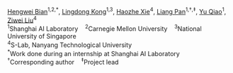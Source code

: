 <div class="authors">
  <div class="author-names">
    <a href="https://bianhengwei.com/" target="_blank">Hengwei Bian</a><sup>1,2,*</sup>,
    <a href="https://ldkong.com/" target="_blank">Lingdong Kong</a><sup>1,3</sup>,
    <a href="https://www.infinitescript.com/about/" target="_blank">Haozhe Xie</a><sup>4</sup>,
    <a href="https://scholar.google.com/citations?user=lSDISOcAAAAJ&hl=en/" target="_blank">Liang Pan</a><sup>1,†,‡</sup>,
    <a href="https://mmlab.siat.ac.cn/yuqiao" target="_blank">Yu Qiao</a><sup>1</sup>,
    <a href="https://liuziwei7.github.io/" target="_blank">Ziwei Liu</a><sup>4</sup>
  </div>
  
  <div class="affiliations">
    <sup>1</sup>Shanghai AI Laboratory &nbsp;&nbsp;
    <sup>2</sup>Carnegie Mellon University &nbsp;&nbsp;
    <sup>3</sup>National University of Singapore<br>
    <sup>4</sup>S-Lab, Nanyang Technological University
  </div>

  <div class="notes">
    <sup>*</sup>Work done during an internship at Shanghai AI Laboratory &nbsp;&nbsp;
    <sup>†</sup>Corresponding author &nbsp;&nbsp;
    <sup>‡</sup>Project lead
  </div>
</div>